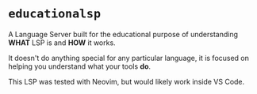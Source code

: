 # `educationalsp`

A Language Server built for the educational purpose of understanding **WHAT** LSP is and **HOW** it works.

It doesn't do anything special for any particular language, it is focused on helping you understand what your tools **do**.

This LSP was tested with Neovim, but would likely work inside VS Code.
